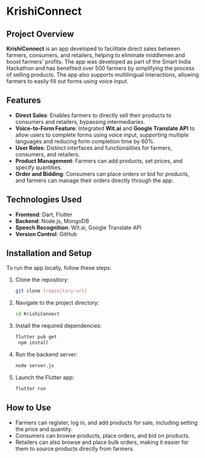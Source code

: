 # KrishiConnect

## Project Overview

**KrishiConnect** is an app developed to facilitate direct sales between farmers, consumers, and retailers, helping to eliminate middlemen and boost farmers' profits. The app was developed as part of the Smart India Hackathon and has benefited over 500 farmers by simplifying the process of selling products. The app also supports multilingual interactions, allowing farmers to easily fill out forms using voice input.

## Features

- **Direct Sales**: Enables farmers to directly sell their products to consumers and retailers, bypassing intermediaries.
- **Voice-to-Form Feature**: Integrated **Wit.ai** and **Google Translate API** to allow users to complete forms using voice input, supporting multiple languages and reducing form completion time by 60%.
- **User Roles**: Distinct interfaces and functionalities for farmers, consumers, and retailers.
- **Product Management**: Farmers can add products, set prices, and specify quantities.
- **Order and Bidding**: Consumers can place orders or bid for products, and farmers can manage their orders directly through the app.

## Technologies Used

- **Frontend**: Dart, Flutter
- **Backend**: Node.js, MongoDB
- **Speech Recognition**: Wit.ai, Google Translate API
- **Version Control**: GitHub

## Installation and Setup

To run the app locally, follow these steps:

1. Clone the repository:
   ```bash
   git clone [repository-url]
2. Navigate to the project directory:
    ```bash
    cd KrishiConnect
3. Install the required dependencies:
   ```bash
   flutter pub get
    npm install
5. Run the backend server:
    ```bash
    node server.js
6. Launch the Flutter app:
   ```bash
   flutter run
## How to Use
- Farmers can register, log in, and add products for sale, including setting the price and quantity.
- Consumers can browse products, place orders, and bid on products.
- Retailers can also browse and place bulk orders, making it easier for them to source products directly from farmers.

